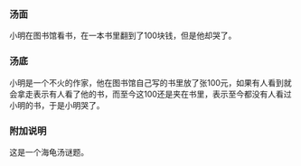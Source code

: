 

### 汤面

小明在图书馆看书，在一本书里翻到了100块钱，但是他却哭了。

### 汤底

小明是一个不火的作家，他在图书馆自己写的书里放了张100元，如果有人看到就会拿走表示有人看了他的书，而至今这100还是夹在书里，表示至今都没有人看过小明的书，于是小明哭了。

### 附加说明
这是一个海龟汤谜题。
